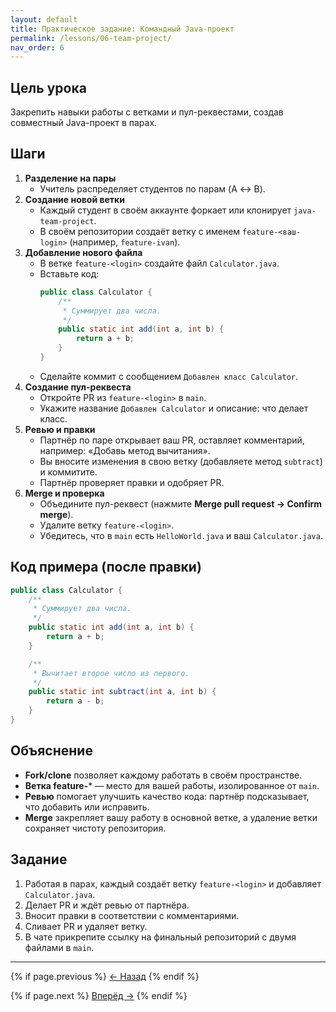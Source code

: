 ```yaml
---
layout: default
title: Практическое задание: Командный Java-проект
permalink: /lessons/06-team-project/
nav_order: 6
---
```


## Цель урока

Закрепить навыки работы с ветками и пул-реквестами, создав совместный Java-проект в парах.

## Шаги

1. **Разделение на пары**
   - Учитель распределяет студентов по парам (A ↔ B).
2. **Создание новой ветки**
   - Каждый студент в своём аккаунте форкает или клонирует `java-team-project`.  
   - В своём репозитории создаёт ветку с именем `feature-<ваш-login>` (например, `feature-ivan`).
3. **Добавление нового файла**
   - В ветке `feature-<login>` создайте файл `Calculator.java`.
   - Вставьте код:
     ```java
     public class Calculator {
         /**
          * Суммирует два числа.
          */
         public static int add(int a, int b) {
             return a + b;
         }
     }
     ```
   - Сделайте коммит с сообщением `Добавлен класс Calculator`.
4. **Создание пул-реквеста**
   - Откройте PR из `feature-<login>` в `main`.  
   - Укажите название `Добавлен Calculator` и описание: что делает класс.
5. **Ревью и правки**
   - Партнёр по паре открывает ваш PR, оставляет комментарий, например: «Добавь метод вычитания».
   - Вы вносите изменения в свою ветку (добавляете метод `subtract`) и коммитите.
   - Партнёр проверяет правки и одобряет PR.
6. **Merge и проверка**
   - Объедините пул-реквест (нажмите **Merge pull request → Confirm merge**).
   - Удалите ветку `feature-<login>`.  
   - Убедитесь, что в `main` есть `HelloWorld.java` и ваш `Calculator.java`.

## Код примера (после правки)

```java
public class Calculator {
    /**
     * Суммирует два числа.
     */
    public static int add(int a, int b) {
        return a + b;
    }

    /**
     * Вычитает второе число из первого.
     */
    public static int subtract(int a, int b) {
        return a - b;
    }
}
```

## Объяснение

- **Fork/clone** позволяет каждому работать в своём пространстве.  
- **Ветка feature-*** — место для вашей работы, изолированное от `main`.  
- **Ревью** помогает улучшить качество кода: партнёр подсказывает, что добавить или исправить.  
- **Merge** закрепляет вашу работу в основной ветке, а удаление ветки сохраняет чистоту репозитория.

## Задание

1. Работая в парах, каждый создаёт ветку `feature-<login>` и добавляет `Calculator.java`.  
2. Делает PR и ждёт ревью от партнёра.  
3. Вносит правки в соответствии с комментариями.  
4. Сливает PR и удаляет ветку.  
5. В чате прикрепите ссылку на финальный репозиторий с двумя файлами в `main`.

---

<div class="lesson-nav">
  {% if page.previous %}
    <a href="{{ page.previous.url }}">← Назад</a>
  {% endif %}
  
  {% if page.next %}
    <a href="{{ page.next.url }}">Вперёд →</a>
  {% endif %}
</div>

